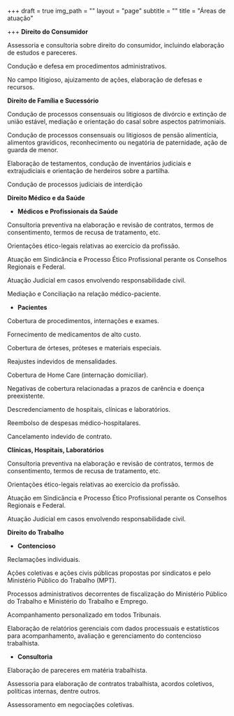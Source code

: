 +++
draft = true
img_path = ""
layout = "page"
subtitle = ""
title = "Áreas de atuação"

+++
**Direito do Consumidor**

Assessoria e consultoria sobre direito do consumidor, incluindo elaboração de estudos e pareceres.

Condução e defesa em procedimentos administrativos.

No campo litigioso, ajuizamento de ações, elaboração de defesas e recursos.

**Direito de Família e Sucessório**

Condução de processos consensuais ou litigiosos de divórcio e extinção de união estável, mediação e orientação do casal sobre aspectos patrimoniais.

Condução de processos consensuais ou litigiosos de pensão alimentícia, alimentos gravídicos, reconhecimento ou negatória de paternidade, ação de guarda de menor.

Elaboração de testamentos, condução de inventários judiciais e extrajudiciais e orientação de herdeiros sobre a partilha.

Condução de processos judiciais de interdição

**Direito Médico e da Saúde**

* **Médicos e Profissionais da Saúde**

Consultoria preventiva na elaboração e revisão de contratos, termos de consentimento, termos de recusa de tratamento, etc.

Orientações ético-legais relativas ao exercício da profissão.

Atuação em Sindicância e Processo Ético Profissional perante os Conselhos Regionais e Federal.

Atuação Judicial em casos envolvendo responsabilidade civil.

Mediação e Conciliação na relação médico-paciente.

* **Pacientes**

Cobertura de procedimentos, internações e exames.

Fornecimento de medicamentos de alto custo.

Cobertura de órteses, próteses e materiais especiais.

Reajustes indevidos de mensalidades.

Cobertura de Home Care (internação domiciliar).

Negativas de cobertura relacionadas a prazos de carência e doença preexistente.

Descredenciamento de hospitais, clínicas e laboratórios.

Reembolso de despesas médico-hospitalares.

Cancelamento indevido de contrato.

**Clínicas, Hospitais, Laboratórios**

Consultoria preventiva na elaboração e revisão de contratos, termos de consentimento, termos de recusa de tratamento, etc.

Orientações ético-legais relativas ao exercício da profissão.

Atuação em Sindicância e Processo Ético Profissional perante os Conselhos Regionais e Federal.

Atuação Judicial em casos envolvendo responsabilidade civil.

**Direito do Trabalho**

* **Contencioso**

Reclamações individuais.

Ações coletivas e ações civis públicas propostas por sindicatos e pelo Ministério Público do Trabalho (MPT).

Processos administrativos decorrentes de fiscalização do Ministério Público do Trabalho e Ministério do Trabalho e Emprego.

Acompanhamento personalizado em todos Tribunais.

Elaboração de relatórios gerenciais com dados processuais e estatísticos para acompanhamento, avaliação e gerenciamento do contencioso trabalhista.

* **Consultoria**

Elaboração de pareceres em matéria trabalhista.

Assessoria para elaboração de contratos trabalhista, acordos coletivos, políticas internas, dentre outros.

Assessoramento em negociações coletivas.